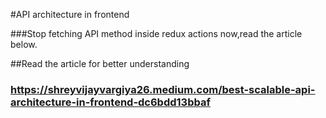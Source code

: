 #API architecture in frontend

###Stop fetching API method inside redux actions now,read the article below.

##Read the article for better understanding

### https://shreyvijayvargiya26.medium.com/best-scalable-api-architecture-in-frontend-dc6bdd13bbaf